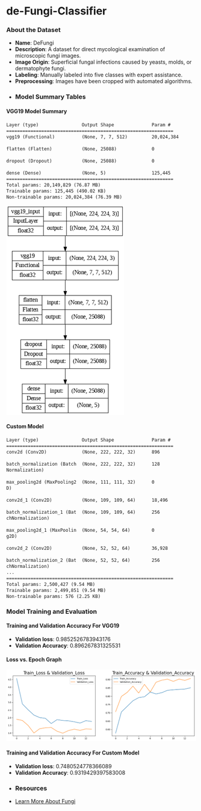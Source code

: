 # de-Fungi-Classifier
### About the Dataset
- **Name**: DeFungi
- **Description**: A dataset for direct mycological examination of microscopic fungi images.
- **Image Origin**: Superficial fungal infections caused by yeasts, molds, or dermatophyte fungi.
- **Labeling**: Manually labeled into five classes with expert assistance.
- **Preprocessing**: Images have been cropped with automated algorithms.
- ### Model Summary Tables

#### VGG19 Model Summary
```plaintext
Layer (type)                Output Shape              Param #
==============================================================
vgg19 (Functional)          (None, 7, 7, 512)         20,024,384

flatten (Flatten)           (None, 25088)             0

dropout (Dropout)           (None, 25088)             0

dense (Dense)               (None, 5)                 125,445
==============================================================
Total params: 20,149,829 (76.87 MB)
Trainable params: 125,445 (490.02 KB)
Non-trainable params: 20,024,384 (76.39 MB)
```
![VGG19 Model Summary](https://github.com/Soumyasharmaa/de-Fungi-Classifier/blob/main/Model_summary.png?raw=true)

#### Custom Model
```plaintext
Layer (type)                Output Shape              Param #
==============================================================
conv2d (Conv2D)             (None, 222, 222, 32)      896

batch_normalization (Batch  (None, 222, 222, 32)      128
Normalization)

max_pooling2d (MaxPooling2  (None, 111, 111, 32)      0
D)

conv2d_1 (Conv2D)           (None, 109, 109, 64)      18,496

batch_normalization_1 (Bat  (None, 109, 109, 64)      256
chNormalization)

max_pooling2d_1 (MaxPoolin  (None, 54, 54, 64)        0
g2D)

conv2d_2 (Conv2D)           (None, 52, 52, 64)        36,928

batch_normalization_2 (Bat  (None, 52, 52, 64)        256
chNormalization)
...
==============================================================
Total params: 2,500,427 (9.54 MB)
Trainable params: 2,499,851 (9.54 MB)
Non-trainable params: 576 (2.25 KB)
```
### Model Training and Evaluation

#### Training and Validation Accuracy For VGG19

- **Validation loss**: 0.9852526783943176
- **Validation Accuracy**: 0.896267831325531

#### Loss vs. Epoch Graph

![Loss vs. Epoch](https://github.com/Soumyasharmaa/de-Fungi-Classifier/blob/main/Train_valid_loss_vs_epochs.png?raw=true)

#### Training and Validation Accuracy For Custom Model

- **Validation loss**: 0.7480524778366089
- **Validation Accuracy**: 0.9319429397583008
- ### Resources
- [Learn More About Fungi](https://www.kaggle.com/datasets/joebeachcapital/defungi/data)

